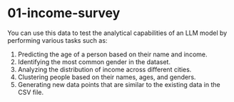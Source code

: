 # 01-income-survey

You can use this data to test the analytical capabilities of an LLM model by performing various tasks such as:

1. Predicting the age of a person based on their name and income.
2. Identifying the most common gender in the dataset.
3. Analyzing the distribution of income across different cities.
4. Clustering people based on their names, ages, and genders.
5. Generating new data points that are similar to the existing data in the CSV file.
